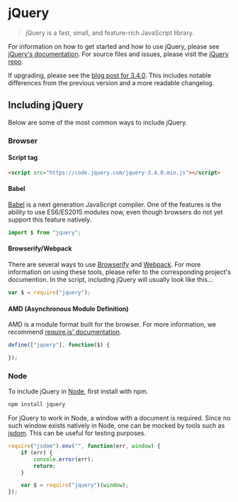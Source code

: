 # jQuery

> jQuery is a fast, small, and feature-rich JavaScript library.

For information on how to get started and how to use jQuery, please
see [jQuery's documentation](http://api.jquery.com/).
For source files and issues, please visit the [jQuery repo](https://github.com/jquery/jquery).

If upgrading, please see the [blog post for 3.4.0](https://blog.jquery.com/2019/04/10/jquery-3-4-0-released/). This
includes notable differences from the previous version and a more readable changelog.

## Including jQuery

Below are some of the most common ways to include jQuery.

### Browser

#### Script tag

```html
<script src="https://code.jquery.com/jquery-3.4.0.min.js"></script>
```

#### Babel

[Babel](http://babeljs.io/) is a next generation JavaScript compiler. One of the features is the ability to use
ES6/ES2015 modules now, even though browsers do not yet support this feature natively.

```js
import $ from "jquery";
```

#### Browserify/Webpack

There are several ways to use [Browserify](http://browserify.org/) and [Webpack](https://webpack.github.io/). For more
information on using these tools, please refer to the corresponding project's documention. In the script, including
jQuery will usually look like this...

```js
var $ = require("jquery");
```

#### AMD (Asynchronous Module Definition)

AMD is a module format built for the browser. For more information, we
recommend [require.js' documentation](http://requirejs.org/docs/whyamd.html).

```js
define(["jquery"], function($) {

});
```

### Node

To include jQuery in [Node](nodejs.org), first install with npm.

```sh
npm install jquery
```

For jQuery to work in Node, a window with a document is required. Since no such window exists natively in Node, one can
be mocked by tools such as [jsdom](https://github.com/tmpvar/jsdom). This can be useful for testing purposes.

```js
require("jsdom").env("", function(err, window) {
	if (err) {
		console.error(err);
		return;
	}

	var $ = require("jquery")(window);
});
```
